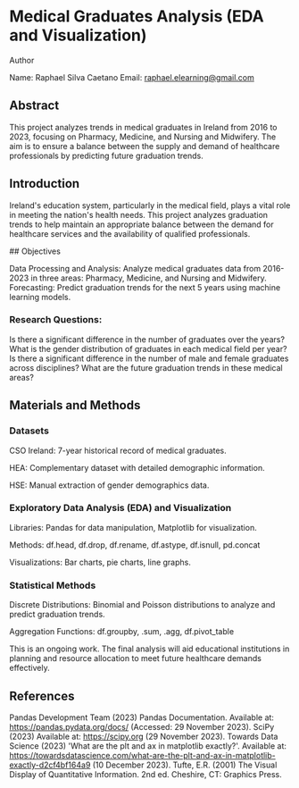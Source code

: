 # Medical Graduates Analysis (EDA and Visualization)

Author

Name: Raphael Silva Caetano
Email: raphael.elearning@gmail.com

## Abstract

This project analyzes trends in medical graduates in Ireland from 2016 to 2023, focusing on Pharmacy, Medicine, and Nursing and Midwifery. The aim is to ensure a balance between the supply and demand of healthcare professionals by predicting future graduation trends.

## Introduction

Ireland's education system, particularly in the medical field, plays a vital role in meeting the nation's health needs. This project analyzes graduation trends to help maintain an appropriate balance between the demand for healthcare services and the availability of qualified professionals.

## Objectives

Data Processing and Analysis: Analyze medical graduates data from 2016-2023 in three areas: Pharmacy, Medicine, and Nursing and Midwifery.
Forecasting: Predict graduation trends for the next 5 years using machine learning models.

### Research Questions:

Is there a significant difference in the number of graduates over the years?
What is the gender distribution of graduates in each medical field per year?
Is there a significant difference in the number of male and female graduates across disciplines?
What are the future graduation trends in these medical areas?

## Materials and Methods

### Datasets

CSO Ireland: 7-year historical record of medical graduates.

HEA: Complementary dataset with detailed demographic information.

HSE: Manual extraction of gender demographics data.

### Exploratory Data Analysis (EDA) and Visualization

Libraries: Pandas for data manipulation, Matplotlib for visualization.

Methods: df.head, df.drop, df.rename, df.astype, df.isnull, pd.concat

Visualizations: Bar charts, pie charts, line graphs.

### Statistical Methods

Discrete Distributions: Binomial and Poisson distributions to analyze and predict graduation trends.

Aggregation Functions: df.groupby, .sum, .agg, df.pivot_table


This is an ongoing work. The final analysis will aid educational institutions in planning and resource allocation to meet future healthcare demands effectively.

## References


Pandas Development Team (2023) Pandas Documentation. Available at: https://pandas.pydata.org/docs/ (Accessed: 29 November 2023).
SciPy (2023) Available at: https://scipy.org (29 November 2023).
Towards Data Science (2023) 'What are the plt and ax in matplotlib exactly?'. Available at: https://towardsdatascience.com/what-are-the-plt-and-ax-in-matplotlib-exactly-d2cf4bf164a9 (10 December 2023).
Tufte, E.R. (2001) The Visual Display of Quantitative Information. 2nd ed. Cheshire, CT: Graphics Press.

